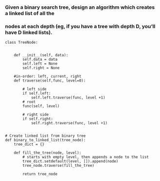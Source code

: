### Given a binary search tree, design an algorithm which creates a linked list of all the
### nodes at each depth (eg, if you have a tree with depth D, you’ll have D linked lists).


```
class TreeNode:
     
         
    def __init__(self, data):
        self.data = data
        self.left = None
        self.right = None
             
    #in-order: left, current, right
    def traverse(self,func, level=0):

        # left side
        if self.left:
            self.left.traverse(func, level +1)
        # root
        func(self, level)

        # right side
        if self.right:
            self.right.traverse(func, level +1)
            

# Create linked list from binary tree
def binary_to_linked_list(tree_node):
    tree_dict = {}

    def fill_the_tree(node, level):
        # starts with empty level, then appends a node to the list
        tree_dict.setdefault(level, []).append(node)
        tree_node.traverse(fill_the_tree)

        return tree_node

```
